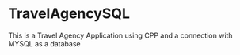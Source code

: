 # TravelAgencySQL
This is a Travel Agency Application using CPP and a connection with MYSQL as a database
